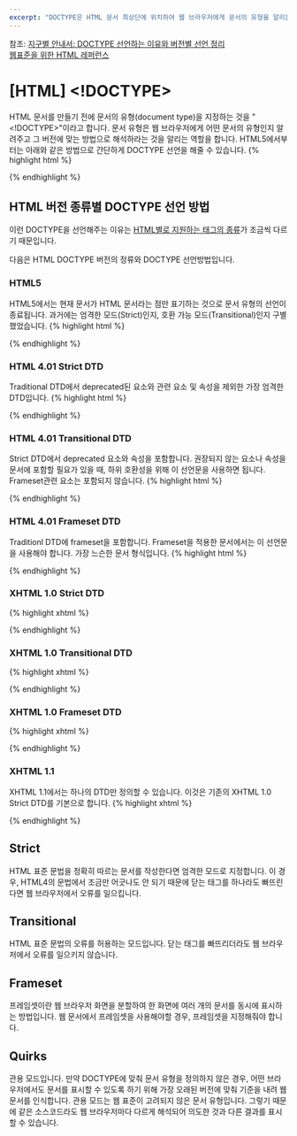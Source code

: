 ```yaml
---
excerpt: "DOCTYPE은 HTML 문서 최상단에 위치하여 웹 브라우저에게 문서의 유형을 알리는 역할을 합니다."
---
```


참조:
[지구별 안내서: DOCTYPE 선언하는 이유와 버전별 선언 정리](http://aboooks.tistory.com/40)<br>
[웹표준을 위한 HTML 레퍼런스](http://html.elex.pe.kr/reference/doctype)<br>

# [HTML] <!DOCTYPE>

HTML 문서를 만들기 전에 문서의 유형(document type)을 지정하는 것을 "<!DOCTYPE>"이라고 합니다.
문서 유형은 웹 브라우저에게 어떤 문서의 유형인지 알려주고 그 버전에 맞는 방법으로 해석하라는 것을 알리는 역할을 합니다.
HTML5에서부터는 아래와 같은 방법으로 간단하게 DOCTYPE 선언을 해줄 수 있습니다.
{% highlight html %}

<!DOCTYPE html>

{% endhighlight %}

## HTML 버전 종류별 DOCTYPE 선언 방법
이런 DOCTYPE을 선언해주는 이유는 [HTML별로 지원하는 태그의 종류](https://www.w3schools.com/tags/ref_html_dtd.asp)가 조금씩 다르기 때문입니다.

다음은 HTML DOCTYPE 버전의 정류와 DOCTYPE 선언방법입니다.

### HTML5
HTML5에서는 현재 문서가 HTML 문서라는 점만 표기하는 것으로 문서 유형의 선언이 종료됩니다. 과거에는 엄격한 모드(Strict)인지, 호환 가능 모드(Transitional)인지 구별했었습니다.
{% highlight html %}

<!DOCTYPE html>

{% endhighlight %}

### HTML 4.01 Strict DTD
Traditional DTD에서 deprecated된 요소와 <frameset> 관련 요소 및 속성을 제외한 가장 엄격한 DTD입니다.
{% highlight html %}
  
<!DOCTYPE HTML PUBLIC "-//W3C//DTD HTML 4.01//EN" "http://www.w3.org/TR/html4/strict.dtd">

{% endhighlight %}

### HTML 4.01 Transitional DTD
Strict DTD에서 deprecated 요소와 속성을 포함합니다. 권장되지 않는 요소나 속성을 문서에 포함할 필요가 있을 때, 하위 호환성을 위해 이 선언문을 사용하면 됩니다. Frameset관련 요소는 포함되지 않습니다.
{% highlight html %}

<!DOCTYPE HTML PUBLIC "-//W3C//DTD HTML 4.01 Transitional//EN" "http://www.w3.org/TR/html4/loose.dtd">

{% endhighlight %}

### HTML 4.01 Frameset DTD
Traditionl DTD에 frameset을 포함합니다. Frameset을 적용한 문서에서는 이 선언문을 사용해야 합니다. 가장 느슨한 문서 형식입니다.
{% highlight html %}

<!DOCTYPE HTML PUBLIC "-//W3C//DTD HTML 4.01 Frameset//EN" "http://www.w3.org/TR/html4/frameset.dtd">

{% endhighlight %}

### XHTML 1.0 Strict DTD
{% highlight xhtml %}

<!DOCTYPE html PUBLIC "-//W3C//DTD XHTML 1.0 Strict//EN" "http://www.w3.org/TR/xhtml1/DTD/xhtml1-strict.dtd">

{% endhighlight %}

### XHTML 1.0 Transitional DTD
{% highlight xhtml %}

<!DOCTYPE html PUBLIC "-//W3C//DTD XHTML 1.0 Transitional//EN" "http://www.w3.org/TR/xhtml1/DTD/xhtml1-transitional.dtd">

{% endhighlight %}

### XHTML 1.0 Frameset DTD
{% highlight xhtml %}

<!DOCTYPE html PUBLIC "-//W3C//DTD XHTML 1.0 Frameset//EN" "http://www.w3.org/TR/xhtml1/DTD/xhtml1-frameset.dtd">

{% endhighlight %}

### XHTML 1.1
XHTML 1.1에서는 하나의 DTD만 정의할 수 있습니다. 이것은 기존의 XHTML 1.0 Strict DTD를 기본으로 합니다.
{% highlight xhtml %}

<!DOCTYPE html PUBLIC "-//W3C//DTD XHTML 1.1//EN" "http://www.w3.org/TR/xhtml11/DTD/xhtml11.dtd">

{% endhighlight %}

## Strict
HTML 표준 문법을 정확히 따르는 문서를 작성한다면 엄격한 모드로 지정합니다.
이 경우, HTML4의 문법에서 조금만 어긋나도 안 되기 때문에 닫는 태그를 하나라도 빠뜨린다면 웹 브라우저에서 오류를 일으킵니다.

## Transitional
HTML 표준 문법의 오류를 허용하는 모드입니다.
닫는 태그를 빠뜨리더라도 웹 브라우저에서 오류를 일으키지 않습니다.

## Frameset
프레임셋이란 웹 브라우저 화면을 분할하여 한 화면에 여러 개의 문서를 동시에 표시하는 방법입니다.
웹 문서에서 프레임셋을 사용해야할 경우, 프레임셋을 지정해줘야 합니다.

## Quirks

관용 모드입니다.
만약 DOCTYPE에 맞춰 문서 유형을 정의하지 않은 경우, 어떤 브라우저에서도 문서를 표시할 수 있도록 하기 위해 가장 오래된 버전에 맞춰 기준을 내려 웹 문서를 인식합니다.
관용 모드는 웹 표준이 고려되지 않은 문서 유형입니다.
그렇기 때문에 같은 소스코드라도 웹 브라우저마다 다르게 해석되어 의도한 것과 다른 결과를 표시할 수 있습니다.
